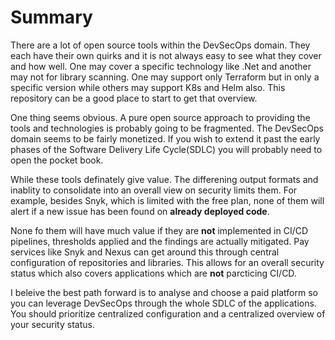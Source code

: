 # Summary
There are a lot of open source tools within the DevSecOps domain. They each have their own quirks and it is not always easy to see what they cover and how well. One may cover a specific technology like .Net and another may not for library scanning. One may support only Terraform but in only a specific version while others may support K8s and Helm also. This repository can be a good place to start to get that overview. 

One thing seems obvious. A pure open source approach to providing the tools and technologies is probably going to be fragmented.
The DevSecOps domain seems to be fairly monetized. If you wish to extend it past the early phases of the Software Delivery Life Cycle(SDLC) you will probably need to open the pocket book.

While these tools definately give value. The differening output formats and inablity to consolidate into an overall view on security limits them. For example, besides Snyk, which is limited with the free plan, none of them will alert if a new issue has been found on **already deployed code**.

None fo them will have much value if they are **not** implemented in CI/CD pipelines, thresholds applied and the findings are actually mitigated. Pay services like Snyk and Nexus can get around this through central configuration of repositories and libraries. This allows for an overall security status which also covers applications which are **not** parcticing CI/CD. 

I beleive the best path forward is to analyse and choose a paid platform so you can leverage DevSecOps through the whole SDLC of the applications. You should prioritize centralized configuration and a centralized overview of your security status.